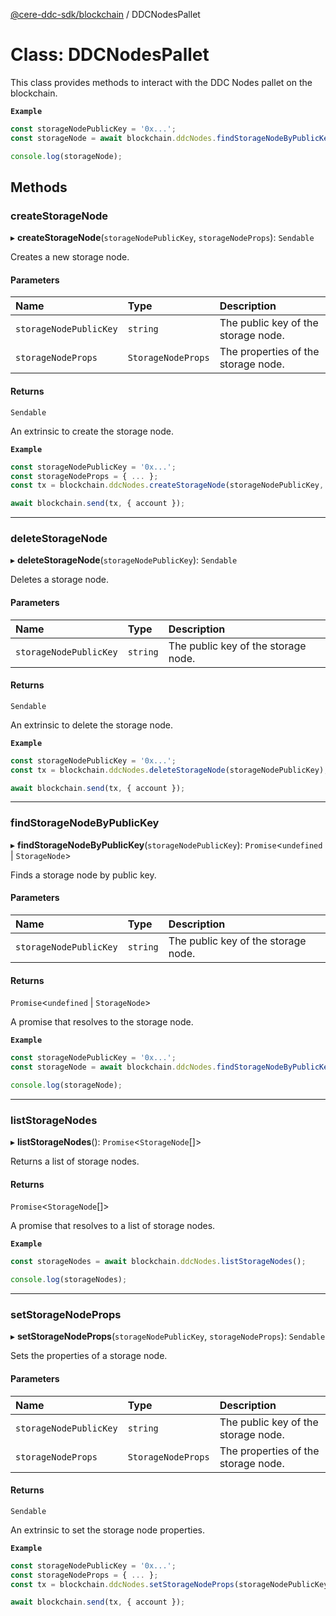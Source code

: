 [@cere-ddc-sdk/blockchain](../README.md) / DDCNodesPallet

# Class: DDCNodesPallet

This class provides methods to interact with the DDC Nodes pallet on the blockchain.

**`Example`**

```typescript
const storageNodePublicKey = '0x...';
const storageNode = await blockchain.ddcNodes.findStorageNodeByPublicKey(storageNodePublicKey);

console.log(storageNode);
```

## Methods

### createStorageNode

▸ **createStorageNode**(`storageNodePublicKey`, `storageNodeProps`): `Sendable`

Creates a new storage node.

#### Parameters

| Name | Type | Description |
| :------ | :------ | :------ |
| `storageNodePublicKey` | `string` | The public key of the storage node. |
| `storageNodeProps` | `StorageNodeProps` | The properties of the storage node. |

#### Returns

`Sendable`

An extrinsic to create the storage node.

**`Example`**

```typescript
const storageNodePublicKey = '0x...';
const storageNodeProps = { ... };
const tx = blockchain.ddcNodes.createStorageNode(storageNodePublicKey, storageNodeProps);

await blockchain.send(tx, { account });
```

___

### deleteStorageNode

▸ **deleteStorageNode**(`storageNodePublicKey`): `Sendable`

Deletes a storage node.

#### Parameters

| Name | Type | Description |
| :------ | :------ | :------ |
| `storageNodePublicKey` | `string` | The public key of the storage node. |

#### Returns

`Sendable`

An extrinsic to delete the storage node.

**`Example`**

```typescript
const storageNodePublicKey = '0x...';
const tx = blockchain.ddcNodes.deleteStorageNode(storageNodePublicKey);

await blockchain.send(tx, { account });
```

___

### findStorageNodeByPublicKey

▸ **findStorageNodeByPublicKey**(`storageNodePublicKey`): `Promise`\<`undefined` \| `StorageNode`\>

Finds a storage node by public key.

#### Parameters

| Name | Type | Description |
| :------ | :------ | :------ |
| `storageNodePublicKey` | `string` | The public key of the storage node. |

#### Returns

`Promise`\<`undefined` \| `StorageNode`\>

A promise that resolves to the storage node.

**`Example`**

```typescript
const storageNodePublicKey = '0x...';
const storageNode = await blockchain.ddcNodes.findStorageNodeByPublicKey(storageNodePublicKey);

console.log(storageNode);
```

___

### listStorageNodes

▸ **listStorageNodes**(): `Promise`\<`StorageNode`[]\>

Returns a list of storage nodes.

#### Returns

`Promise`\<`StorageNode`[]\>

A promise that resolves to a list of storage nodes.

**`Example`**

```typescript
const storageNodes = await blockchain.ddcNodes.listStorageNodes();

console.log(storageNodes);
```

___

### setStorageNodeProps

▸ **setStorageNodeProps**(`storageNodePublicKey`, `storageNodeProps`): `Sendable`

Sets the properties of a storage node.

#### Parameters

| Name | Type | Description |
| :------ | :------ | :------ |
| `storageNodePublicKey` | `string` | The public key of the storage node. |
| `storageNodeProps` | `StorageNodeProps` | The properties of the storage node. |

#### Returns

`Sendable`

An extrinsic to set the storage node properties.

**`Example`**

```typescript
const storageNodePublicKey = '0x...';
const storageNodeProps = { ... };
const tx = blockchain.ddcNodes.setStorageNodeProps(storageNodePublicKey, storageNodeProps);

await blockchain.send(tx, { account });
```
